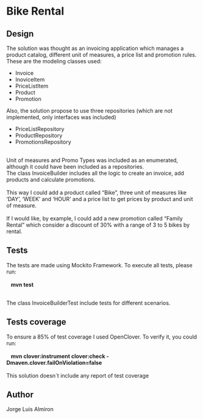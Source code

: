 # Bike Rental

## Design

The solution was thought as an invoicing application which manages a product catalog, different unit of measures, a price list and promotion rules. <br />
These are the modeling classes used: <br>
- Invoice
- InoviceItem
- PriceListItem
- Product
- Promotion

Also, the solution propose to use three repositories (which are not implemented, only interfaces was included) <br>
- PriceListRepository
- ProductRepository
- PromotionsRepository
<br>
Unit of measures and Promo Types was included as an enumerated, although it could have been included as a repositories.
<br>
The class InvoiceBuilder includes all the logic to create an invoice, add products and calculate promotions.
<br><br>
This way I could add a product called “Bike”, three unit of measures like ‘DAY’, ‘WEEK’ and ‘HOUR’ and a price list to get prices by product and unit of measure. <br /> <br>
If I would like, by example, I could add a new promotion called “Family Rental” which consider a discount of 30% with a range of 3 to 5 bikes by rental.<br />





## Tests
The tests are made using Mockito Framework. To execute all tests, please run: <br /> <br />
&nbsp;&nbsp;&nbsp;**mvn test** <br /> <br />

The class InvoiceBuilderTest include tests for different scenarios.

## Tests coverage
To ensure a 85% of test coverage I used OpenClover. To verify it, you could run: <br /> <br />
&nbsp;&nbsp;&nbsp;**mvn clover:instrument clover:check  -Dmaven.clover.failOnViolation=false**
<br /> <br />
This solution doesn´t include any report of test coverage

## Author
Jorge Luis Almiron
